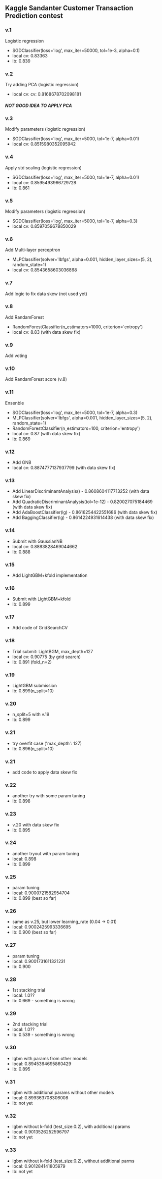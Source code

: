 ## Kaggle Sandanter Customer Transaction Prediction contest 
### v.1
Logistic regression
 - SGDClassifier(loss='log', max_iter=50000, tol=1e-3, alpha=0.1)
 - local cv: 0.83363
 - lb: 0.839

### v.2
Try adding PCA (logistic regression)
 - local cv: cv: 0.8168678702098181
##### NOT GOOD IDEA TO APPLY PCA

### v.3
Modify parameters (logistic regression)
 - SGDClassifier(loss='log', max_iter=5000, tol=1e-7, alpha=0.01)
 - local cv: 0.8515980352095942

### v.4
Apply std scaling (logistic regression)
 - SGDClassifier(loss='log', max_iter=5000, tol=1e-7, alpha=0.01)
 - local cv: 0.8595493966729728
 - lb: 0.861

### v.5
Modify parameters (logistic regression)
 - SGDClassifier(loss='log', max_iter=5000, tol=1e-7, alpha=0.3)
 - local cv: 0.8597059678850029

### v.6
Add Multi-layer perceptron
 - MLPClassifier(solver='lbfgs', alpha=0.001, hidden_layer_sizes=(5, 2), random_state=1)
 - local cv: 0.8543658603036868

### v.7
Add logic to fix data skew (not used yet)

### v.8
Add RandamForest
 - RandomForestClassifier(n_estimators=1000, criterion='entropy')
 - local cv: 8.83 (with data skew fix)

### v.9
Add voting

### v.10
Add RandamForest score (v.8)

### v.11
Ensenble
 - SGDClassifier(loss='log', max_iter=5000, tol=1e-7, alpha=0.3)
 - MLPClassifier(solver='lbfgs', alpha=0.001, hidden_layer_sizes=(5, 2), random_state=1)
 - RandomForestClassifier(n_estimators=100, criterion='entropy')
 - local cv: 0.87 (with data skew fix)
 - lb: 0.869

### v.12
 - Add GNB
 - local cv: 0.8874777137937799 (with data skew fix)

### v.13
 - Add LinearDiscriminantAnalysis() - 0.8608604117713252 (with data skew fix)
 - Add QuadraticDiscriminantAnalysis(tol=1e-12) - 0.820027075184469 (with data skew fix)
 - Add AdaBoostClassifier(lg) - 0.8616254422551686 (with data skew fix)
 - Add BaggingClassifier(lg) - 0.8614224931614438 (with data skew fix)

### v.14
 - Submit with GaussianNB
 - local cv: 0.8883828469044662
 - lb: 0.888

### v.15
 - Add LightGBM+kfold implementation

### v.16
 - Submit with LightGBM+kfold
 - lb: 0.899

### v.17
 - Add code of GridSearchCV

### v.18
 - Trial submit: LightBGM, max_depth=127
 - local cv: 0.90775 (by grid search)
 - lb: 0.891 (fold_n=2)

### v.19
 - LightGBM submission
 - lb: 0.899(n_split=10)

### v.20
 - n_split=5 with v.19
 - lb: 0.899

### v.21
 - try overfit case ('max_depth': 127)
 - lb: 0.896(n_split=10)

### v.21
 - add code to apply data skew fix

### v.22
 - another try with some param tuning
 - lb: 0.898

### v.23
 - v.20 with data skew fix
 - lb: 0.895

### v.24
 - another tryout with param tuning
 - local: 0.898
 - lb: 0.899

### v.25
 - param tuning
 - local: 0.9000721582954704
 - lb: 0.899 (best so far)

### v.26
 - same as v.25, but lower learning_rate (0.04 -> 0.01)
 - local: 0.9002425993336695
 - lb: 0.900 (best so far)

### v.27
 - param tuning
 - local: 0.9001731611321231
 - lb: 0.900

### v.28
 - 1st stacking trial
 - local: 1.0??
 - lb: 0.669 - something is wrong

### v.29
 - 2nd stacking trial
 - local: 1.0??
 - lb: 0.539 - something is wrong

### v.30
 - lgbm with params from other models
 - local: 0.8945364695860429
 - lb: 0.895

### v.31
 - lgbm with additional params without other models
 - local: 0.899363708306008
 - lb: not yet

### v.32
 - lgbm without k-fold (test_size:0.2), with additional params
 - local: 0.9013526252596797
 - lb: not yet

### v.33
 - lgbm without k-fold (test_size:0.2), without additional parms
 - local: 0.901284141805979
 - lb: not yet
